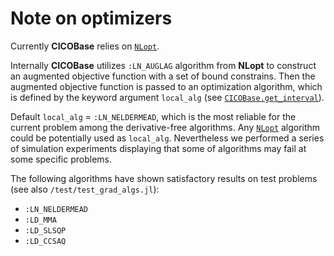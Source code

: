 # Note on optimizers

Currently **CICOBase** relies on [`NLopt`](https://nlopt.readthedocs.io/en/latest/). 

Internally **CICOBase** utilizes `:LN_AUGLAG` algorithm from **NLopt** to construct an augmented objective function with a set of bound constrains. Then the augmented objective function is passed to an optimization algorithm, which is defined by the keyword argument `local_alg` (see [`CICOBase.get_interval`](@ref)).

Default `local_alg` = `:LN_NELDERMEAD`, which is the most reliable for the current problem among the derivative-free algorithms. 
Any [`NLopt`](https://nlopt.readthedocs.io/en/latest/NLopt_Algorithms/) algorithm could be potentially used as `local_alg`.
Nevertheless we performed a series of simulation experiments displaying that some of algorithms may fail at some specific problems.

The following algorithms have shown satisfactory results on test problems (see also `/test/test_grad_algs.jl`):

- `:LN_NELDERMEAD`
- `:LD_MMA`
- `:LD_SLSQP`
- `:LD_CCSAQ`
